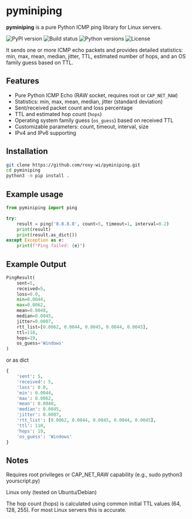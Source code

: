 # pyminiping

**pyminiping** is a pure Python ICMP ping library for Linux servers.

![PyPI version](https://img.shields.io/pypi/v/pyminiping)
![Build status](https://github.com/roxy-wi/pyminiping/actions/workflows/ci.yml/badge.svg)
![Python versions](https://img.shields.io/pypi/pyversions/pyminiping)
![License](https://img.shields.io/pypi/l/pyminiping)

It sends one or more ICMP echo packets and provides detailed statistics: min, max, mean, median, jitter, TTL, estimated number 
of hops, and an OS family guess based on TTL.

## Features

- Pure Python ICMP Echo (RAW socket, requires root or `CAP_NET_RAW`)
- Statistics: min, max, mean, median, jitter (standard deviation)
- Sent/received packet count and loss percentage
- TTL and estimated hop count (`hops`)
- Operating system family guess (`os_guess`) based on received TTL
- Customizable parameters: count, timeout, interval, size
- IPv4 and IPv6 supporting

## Installation

```bash
git clone https://github.com/roxy-wi/pyminiping.git
cd pyminiping
python3 -m pip install .
```

## Example usage
```python
from pyminiping import ping

try:
    result = ping('8.8.8.8', count=5, timeout=1, interval=0.2)
    print(result)
    print(result.as_dict())
except Exception as e:
    print(f"Ping failed: {e}")

```

## Example Output

```python
PingResult(
    sent=5,
    received=5,
    loss=0.0,
    min=0.0044,
    max=0.0062,
    mean=0.0048,
    median=0.0045,
    jitter=0.0007,
    rtt_list=[0.0062, 0.0044, 0.0045, 0.0044, 0.0045],
    ttl=110,
    hops=19,
    os_guess='Windows'
)
```

or as dict

```python
{
    'sent': 5,
    'received': 5,
    'loss': 0.0,
    'min': 0.0044,
    'max': 0.0062,
    'mean': 0.0048,
    'median': 0.0045,
    'jitter': 0.0007,
    'rtt_list': [0.0062, 0.0044, 0.0045, 0.0044, 0.0045],
    'ttl': 110,
    'hops': 19,
    'os_guess': 'Windows'
}


```

## Notes

Requires root privileges or CAP_NET_RAW capability (e.g., sudo python3 yourscript.py)

Linux only (tested on Ubuntu/Debian)

The hop count (hops) is calculated using common initial TTL values (64, 128, 255). For most Linux servers this is accurate.
